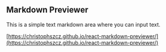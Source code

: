 ## Markdown Previewer

This is a simple text markdown area where you can input text.

[https://christophszcz.github.io/react-markdown-previewer/](https://christophszcz.github.io/react-markdown-previewer/)
